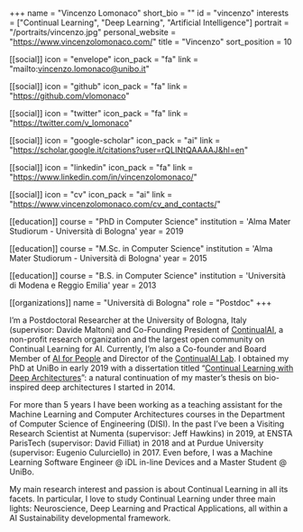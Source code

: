 +++
name = "Vincenzo Lomonaco"
short_bio = ""
id = "vincenzo"
interests = ["Continual Learning", "Deep Learning", "Artificial Intelligence"]
portrait = "/portraits/vincenzo.jpg"
personal_website = "https://www.vincenzolomonaco.com/"
title = "Vincenzo"
sort_position = 10

[[social]]
    icon = "envelope"
    icon_pack = "fa"
    link = "mailto:vincenzo.lomonaco@unibo.it"

[[social]]
    icon = "github"
    icon_pack = "fa"
    link = "https://github.com/vlomonaco"

[[social]]
    icon = "twitter"
    icon_pack = "fa"
    link = "https://twitter.com/v_lomonaco"

[[social]]
    icon = "google-scholar"
    icon_pack = "ai"
    link = "https://scholar.google.it/citations?user=rQLINtQAAAAJ&hl=en"

[[social]]
    icon = "linkedin"
    icon_pack = "fa"
    link = "https://www.linkedin.com/in/vincenzolomonaco/"

[[social]]
    icon = "cv"
    icon_pack = "ai"
    link = "https://www.vincenzolomonaco.com/cv_and_contacts/"

[[education]]
    course = "PhD in Computer Science"
    institution = 'Alma Mater Studiorum - Università di Bologna'
    year = 2019

[[education]]
    course = "M.Sc. in Computer Science"
    institution = 'Alma Mater Studiorum - Università di Bologna'
    year = 2015
    
[[education]]
    course = "B.S. in Computer Science"
    institution = 'Università di Modena e Reggio Emilia'
    year = 2013
   
[[organizations]]
    name = "Università di Bologna"
    role = "Postdoc"
+++

I’m a Postdoctoral Researcher at the University of Bologna, Italy (supervisor: Davide Maltoni) and Co-Founding President of [ContinualAI](https://www.continualai.org/), a non-profit research organization and the largest open community on Continual Learning for AI. Currently, I’m also a Co-founder and Board Member of [AI for People](http://aiforpeople.org/) and Director of the [ContinualAI Lab](https://www.continualai.org/lab/). I obtained my PhD at UniBo in early 2019 with a dissertation titled “[Continual Learning with Deep Architectures](http://amsdottorato.unibo.it/9073/)”: a natural continuation of my master’s thesis on bio-inspired deep architectures I started in 2014.

For more than 5 years I have been working as a teaching assistant for the Machine Learning and Computer Architectures courses in the Department of Computer Science of Engineering (DISI). In the past I’ve been a Visiting Research Scientist at Numenta (supervisor: Jeff Hawkins) in 2019, at ENSTA ParisTech (supervisor: David Filliat) in 2018 and at Purdue University (supervisor: Eugenio Culurciello) in 2017. Even before, I was a Machine Learning Software Engineer @ iDL in-line Devices and a Master Student @ UniBo.

My main research interest and passion is about Continual Learning in all its facets. In particular, I love to study Continual Learning under three main lights: Neuroscience, Deep Learning and Practical Applications, all within a AI Sustainability developmental framework.